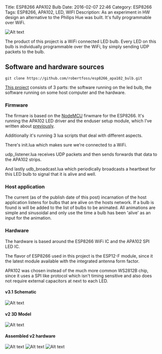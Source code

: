 Title: ESP8266 APA102 Bulb
Date: 2016-02-07 22:46
Category: ESP8266
Tags: ESP8266, APA102, LED, WIFI
Description: As an experiment in HW design an alternative to the Philips Hue was built. It's fully programmable over WiFi.

![Alt text](https://github.com/robertfoss/esp8266_apa102_bulb/raw/media/v2_running.jpg "v2: Assembled and running over WiFi")


The product of this project is a WiFi connected LED bulb. Every LED on this bulb is individually programmable over the WiFi, by simply sending UDP packets to the bulb.

## Software and hardware sources

    git clone https://github.com/robertfoss/esp8266_apa102_bulb.git


[This project](https://github.com/robertfoss/esp8266_apa102_bulb) consists of 3 parts: the software running on the led bulb, the software running on some host computer and the hardware.


### Firmware

The firmare is based on the [NodeMCU](https://github.com/nodemcu/nodemcu-firmware) firwmare for the ESP8266. It's running the APA102 LED driver and the enduser setup module, which I've written about [previously](../user-friendly-setup-of-esp8266-gadgets.html).

Additionally it's running 3 lua scripts that deal with different aspects.

There's init.lua which makes sure we're connected to a WiFi.

udp_listener.lua receives UDP packets and then sends forwards that data to the APA102 strips.

And lastly udb_broadcast.lua which periodically broadcasts a heartbeat for this LED bulb to signal that it is alive and well.

### Host application

The current (as of the publish date of this post) incarnation of the host application listens for bulbs that are alive on the hosts network. If a bulb is found is will be added to the list of bulbs to be animated. All animations are simple and sinusoidal and only use the time a bulb has been 'alive' as an input for the animation.


### Hardware

The hardware is based around the ESP8266 WiFi IC and the APA102 SPI LED IC.

The flavor of ESP8266 used in this project is the ESP12-F module, since it the latest module available with the integrated antenna form factor.

APA102 was chosen instead of the much more common WS2812B chip, since it uses a SPI like protocol which isn't timing sensitive and also does not require external capacitors at next to each LED.

#### v3.1 Schematic
![Alt text](https://github.com/robertfoss/esp8266_apa102_bulb/raw/media/v3.1_schematic.png "v3.1: Schematic")


#### v2 3D Model
![Alt text](https://github.com/robertfoss/esp8266_apa102_bulb/raw/media/v2_3d_model.png "v2: 3D model")


#### Assembled v2 hardware
![Alt text](https://github.com/robertfoss/esp8266_apa102_bulb/raw/media/v2_95pct_assembled.jpg "v2: 95% assembled")
![Alt text](https://github.com/robertfoss/esp8266_apa102_bulb/raw/media/v2_running.jpg "v2: Assembled and running over WiFi")
![Alt text](https://github.com/robertfoss/esp8266_apa102_bulb/raw/media/v2_hanging.jpg "v2: Hanging and running over WiFi")
